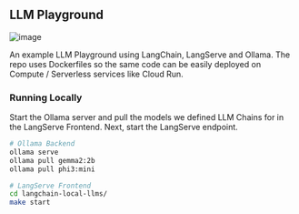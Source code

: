 ## LLM Playground

![image](https://github.com/user-attachments/assets/f23fb40b-6c5e-4b8f-b9bd-7bcd5b1edf2c)

An example LLM Playground using LangChain, LangServe and Ollama. The repo uses Dockerfiles so the same code can be easily deployed on Compute / Serverless services like Cloud Run.

### Running Locally

Start the Ollama server and pull the models we defined LLM Chains for in the LangServe Frontend. Next, start the LangServe endpoint.

```bash
# Ollama Backend
ollama serve
ollama pull gemma2:2b
ollama pull phi3:mini

# LangServe Frontend
cd langchain-local-llms/
make start
```
